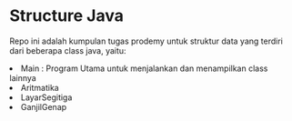 # Structure Java
<p>
  Repo ini adalah kumpulan tugas prodemy untuk struktur data yang terdiri dari beberapa class java, yaitu: </br>
  <li>Main : Program Utama untuk menjalankan dan menampilkan class lainnya</li>
  <li>Aritmatika </li>
  <li>LayarSegitiga </li>
  <li>GanjilGenap </li>
</p>
